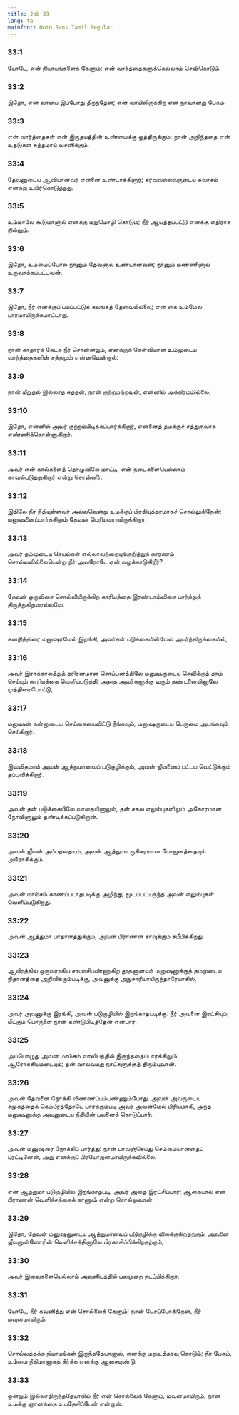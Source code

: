 ```yaml
---
title: Job 33
lang: ta
mainfont: Noto Sans Tamil Regular
---
```


###  33:1

யோபே, என் நியாயங்களைக் கேளும்; என் வார்த்தைகளுக்கெல்லாம் செவிகொடும்.

###  33:2

இதோ, என் வாயை இப்போது திறந்தேன்; என் வாயிலிருக்கிற என் நாவானது பேசும்.

###  33:3

என் வார்த்தைகள் என் இருதயத்தின் உண்மைக்கு ஒத்திருக்கும்; நான் அறிந்ததை என் உதடுகள் சுத்தமாய் வசனிக்கும்.

###  33:4

தேவனுடைய ஆவியானவர் என்னை உண்டாக்கினார்; சர்வவல்லவருடைய சுவாசம் எனக்கு உயிர்கொடுத்தது.

###  33:5

உம்மாலே கூடுமானால் எனக்கு மறுமொழி கொடும்; நீர் ஆயத்தப்பட்டு எனக்கு எதிராக நில்லும்.

###  33:6

இதோ, உம்மைப்போல நானும் தேவனால் உண்டானவன்; நானும் மண்ணினால் உருவாக்கப்பட்டவன்.

###  33:7

இதோ, நீர் எனக்குப் பயப்பட்டுக் கலங்கத் தேவையில்லை; என் கை உம்மேல் பாரமாயிருக்கமாட்டாது.

###  33:8

நான் காதாரக் கேட்க நீர் சொன்னதும், எனக்குக் கேள்வியான உம்முடைய வார்த்தைகளின் சத்தமும் என்னவென்றால்:

###  33:9

நான் மீறுதல் இல்லாத சுத்தன், நான் குற்றமற்றவன், என்னில் அக்கிரமமில்லை.

###  33:10

இதோ, என்னில் அவர் குற்றம்பிடிக்கப்பார்க்கிறார், என்னைத் தமக்குச் சத்துருவாக எண்ணிக்கொள்ளுகிறார்.

###  33:11

அவர் என் கால்களைத் தொழுவிலே மாட்டி, என் நடைகளையெல்லாம் காவல்படுத்துகிறார் என்று சொன்னீர்.

###  33:12

இதிலே நீர் நீதியுள்ளவர் அல்லவென்று உமக்குப் பிரதியுத்தரமாகச் சொல்லுகிறேன்; மனுஷனைப்பார்க்கிலும் தேவன் பெரியவராயிருக்கிறார்.

###  33:13

அவர் தம்முடைய செயல்கள் எல்லாவற்றையுங்குறித்துக் காரணம் சொல்லவில்லையென்று நீர் அவரோடே ஏன் வழக்காடுகிறீர்?

###  33:14

தேவன் ஒருவிசை சொல்லியிருக்கிற காரியத்தை இரண்டாம்விசை பார்த்துத் திருத்துகிறவரல்லவே.

###  33:15

கனநித்திரை மனுஷர்மேல் இறங்கி, அவர்கள் படுக்கையின்மேல் அயர்ந்திருக்கையில்,

###  33:16

அவர் இராக்காலத்துத் தரிசனமான சொப்பனத்திலே மனுஷருடைய செவிக்குத் தாம் செய்யும் காரியத்தை வெளிப்படுத்தி, அதை அவர்களுக்கு வரும் தண்டனையினாலே முத்திரைபோட்டு,

###  33:17

மனுஷன் தன்னுடைய செய்கையைவிட்டு நீங்கவும், மனுஷருடைய பெருமை அடங்கவும் செய்கிறார்.

###  33:18

இவ்விதமாய் அவன் ஆத்துமாவைப் படுகுழிக்கும், அவன் ஜீவனைப் பட்டய வெட்டுக்கும் தப்புவிக்கிறார்.

###  33:19

அவன் தன் படுக்கையிலே வாதையினாலும், தன் சகல எலும்புகளிலும் அகோரமான நோவினாலும் தண்டிக்கப்படுகிறான்.

###  33:20

அவன் ஜீவன் அப்பத்தையும், அவன் ஆத்துமா ருசிகரமான போஜனத்தையும் அரோசிக்கும்.

###  33:21

அவன் மாம்சம் காணப்படாதபடிக்கு அழிந்து, மூடப்பட்டிருந்த அவன் எலும்புகள் வெளிப்படுகிறது.

###  33:22

அவன் ஆத்துமா பாதாளத்துக்கும், அவன் பிராணன் சாவுக்கும் சமீபிக்கிறது.

###  33:23

ஆயிரத்தில் ஒருவராகிய சாமாசிபண்ணுகிற தூதனானவர் மனுஷனுக்குத் தம்முடைய நிதானத்தை அறிவிக்கும்படிக்கு, அவனுக்கு அநுசாரியாயிருந்தாரேயாகில்,

###  33:24

அவர் அவனுக்கு இரங்கி, அவன் படுகுழியில் இறங்காதபடிக்கு: நீர் அவனை இரட்சியும்; மீட்கும் பொருளை நான் கண்டுபிடித்தேன் என்பார்.

###  33:25

அப்பொழுது அவன் மாம்சம் வாலிபத்தில் இருந்ததைப்பார்க்கிலும் ஆரோக்கியமடையும்; தன் வாலவயது நாட்களுக்குத் திரும்புவான்.

###  33:26

அவன் தேவனை நோக்கி விண்ணப்பம்பண்ணும்போது, அவன் அவருடைய சமுகத்தைக் கெம்பீரத்தோடே பார்க்கும்படி அவர் அவன்மேல் பிரியமாகி, அந்த மனுஷனுக்கு அவனுடைய நீதியின் பலனைக் கொடுப்பார்.

###  33:27

அவன் மனுஷரை நோக்கிப் பார்த்து: நான் பாவஞ்செய்து செம்மையானதைப் புரட்டினேன், அது எனக்குப் பிரயோஜனமாயிருக்கவில்லை.

###  33:28

என் ஆத்துமா படுகுழியில் இறங்காதபடி, அவர் அதை இரட்சிப்பார்; ஆகையால் என் பிராணன் வெளிச்சத்தைக் காணும் என்று சொல்லுவான்.

###  33:29

இதோ, தேவன் மனுஷனுடைய ஆத்துமாவைப் படுகுழிக்கு விலக்குகிறதற்கும், அவனை ஜீவனுள்ளோரின் வெளிச்சத்தினாலே பிரகாசிப்பிக்கிறதற்கும்,

###  33:30

அவர் இவைகளையெல்லாம் அவனிடத்தில் பலமுறை நடப்பிக்கிறார்.

###  33:31

யோபே, நீர் கவனித்து என் சொல்லைக் கேளும்; நான் பேசப்போகிறேன், நீர் மவுனமாயிரும்.

###  33:32

சொல்லத்தக்க நியாயங்கள் இருந்ததேயானால், எனக்கு மறுஉத்தரவு கொடும்; நீர் பேசும், உம்மை நீதிமானாகத் தீர்க்க எனக்கு ஆசையுண்டு.

###  33:33

ஒன்றும் இல்லாதிருந்ததேயாகில் நீர் என் சொல்லைக் கேளும், மவுனமாயிரும், நான் உமக்கு ஞானத்தை உபதேசிப்பேன் என்றான்.

